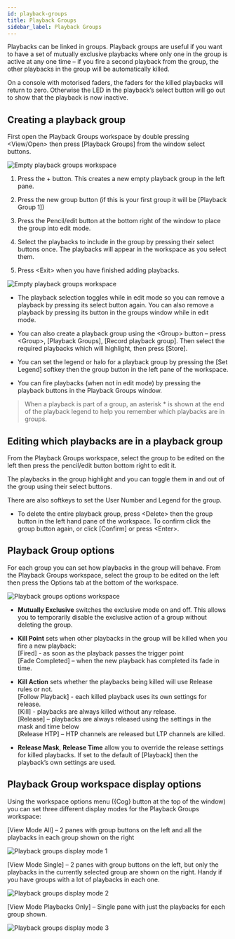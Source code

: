 ```yaml
---
id: playback-groups
title: Playback Groups
sidebar_label: Playback Groups
---
```


Playbacks can be linked in groups. Playback groups are useful if you want 
to have a set of mutually exclusive playbacks where only one in the group 
is active at any one time – if you fire a second playback from the group, 
the other playbacks in the group will be automatically killed.

On a console with motorised faders, the faders for the killed playbacks will 
return to zero. Otherwise the LED in the playback’s select button will go 
out to show that the playback is now inactive.

Creating a playback group
-------------------------

First open the Playback Groups workspace by double pressing \<View/Open\> then press \[Playback Groups\]
from the window select buttons.

![Empty playback groups workspace](/docs/images/Empty-playback-groups-workspace.png)

1.	Press the + button. This creates a new empty playback group in the left pane.

2.	Press the new group button (if this is your first group it will be \[Playback Group 1\])

3.	Press the Pencil/edit button at the bottom right of the window to place the group into edit mode.

4.	Select the playbacks to include in the group by pressing their select buttons once. 
The playbacks will appear in the workspace as you select them.

5.	Press \<Exit\> when you have finished adding playbacks.

![Empty playback groups workspace](/docs/images/Empty-playback-groups-workspace-2.png)

- The playback selection toggles while in edit mode so you can remove a playback by 
  pressing its select button again. You can also remove a playback by pressing its button 
  in the groups window while in edit mode.

- You can also create a playback group using the \<Group\> button – press \<Group\>, 
  \[Playback Groups\], \[Record playback group\]. Then select the required playbacks 
  which will highlight, then press \[Store\].

- You can set the legend or halo for a playback group by pressing the \[Set Legend\] 
  softkey then the group button in the left pane of the workspace.

- You can fire playbacks (when not in edit mode) by pressing the playback buttons in the Playback Groups window.

> When a playback is part of a group, an asterisk \* is shown at the end of the 
playback legend to help you remember which playbacks are in groups.

Editing which playbacks are in a playback group
----------------------------------------------

From the Playback Groups workspace, select the group to be edited on the left then 
press the pencil/edit button bottom right to edit it.

The playbacks in the group highlight and you can toggle them in and out of the group 
using their select buttons.

There are also softkeys to set the User Number and Legend for the group.

- To delete the entire playback group, press \<Delete\> then the group button in the left 
hand pane of the workspace. To confirm click the group button again, or click \[Confirm\]
or press \<Enter\>.

Playback Group options
----------------------

For each group you can set how playbacks in the group will behave. From the Playback 
Groups workspace, select the group to be edited on the left then press the Options tab 
at the bottom of the workspace.

![Playback groups options workspace](/docs/images/Playback-groups-options-workspace.png)

- **Mutually Exclusive** switches the exclusive mode on and off. This allows you to temporarily disable the exclusive action of a group without deleting the group.
- **Kill Point** sets when other playbacks in the group will be killed when you fire a new playback:  
  \[Fired\] - as soon as the playback passes the trigger point  
  \[Fade Completed\] – when the new playback has completed its fade in time.

- **Kill Action** sets whether the playbacks being killed will use Release rules or not.  
  \[Follow Playback\] - each killed playback uses its own settings for release.  
  \[Kill\] - playbacks are always killed without any release.  
  \[Release\] – playbacks are always released using the settings in the mask and time below  
  \[Release HTP\] – HTP channels are released but LTP channels are killed.  
  
- **Release Mask**, **Release Time** allow you to override the release settings for killed playbacks. 
  If set to the default of \[Playback\] then the playback’s own settings are used. 

Playback Group workspace display options
----------------------------------------

Using the workspace options menu (\{Cog\} button at the top of the window) you can set three 
different display modes for the Playback Groups workspace:

\[View Mode All\] – 2 panes with group buttons on the left and all the playbacks in each group shown on the right

![Playback groups display mode 1](/docs/images/Playback-groups-display-mode-1.png)
 
\[View Mode Single\] – 2 panes with group buttons on the left, but only the playbacks in the currently selected group are shown on the right. Handy if you have groups with a lot of playbacks in each one.

![Playback groups display mode 2](/docs/images/Playback-groups-display-mode-2.png)
 
\[View Mode Playbacks Only\] – Single pane with just the playbacks for each group shown.

![Playback groups display mode 3](/docs/images/Playback-groups-display-mode-3.png)

